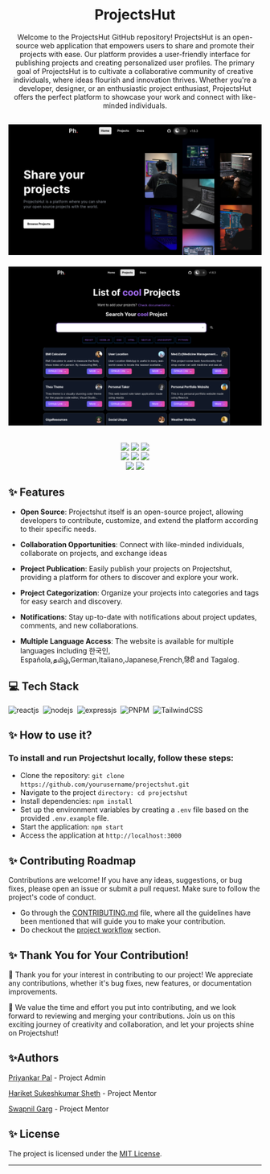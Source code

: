 
<h1 align=center> ProjectsHut </h1>

<p align=center>
Welcome to the ProjectsHut GitHub repository! ProjectsHut is an open-source web application that empowers users to share and promote their projects with ease. Our platform provides a user-friendly interface for publishing projects and creating personalized user profiles. The primary goal of ProjectsHut is to cultivate a collaborative community of creative individuals, where ideas flourish and innovation thrives. Whether you're a developer, designer, or an enthusiastic project enthusiast, ProjectsHut offers the perfect platform to showcase your work and connect with like-minded individuals.  </p>

![projectshut](p1.png)
-----
![projectshut](p2.png)


<div align="center">
  <br>
  <img src="https://img.shields.io/github/repo-size/priyankarpal/ProjectsHut-api.svg?style=for-the-badge&logo=appveyor" />
  <img src="https://img.shields.io/github/issues/priyankarpal/ProjectsHut-api.svg?style=for-the-badge&logo=appveyor" />
  <img src="https://img.shields.io/github/issues-closed-raw/priyankarpal/ProjectsHut-api.svg?style=for-the-badge&logo=appveyor" />
  <br>
  <img src="https://img.shields.io/github/forks/priyankarpal/ProjectsHut-api.svg?style=for-the-badge&logo=appveyor" />
  <img src="https://img.shields.io/github/issues-pr/priyankarpal/ProjectsHut-api.svg?style=for-the-badge&logo=appveyor" />
  <img src="https://img.shields.io/github/issues-pr-closed-raw/priyankarpal/ProjectsHut.svg?style=for-the-badge&logo=appveyor" />
  <br>
  <img src="https://img.shields.io/github/stars/priyankarpal/ProjectsHut-api.svg?style=for-the-badge&logo=appveyor" />
  <img src="https://img.shields.io/github/last-commit/priyankarpal/ProjectsHut-api.svg?style=for-the-badge&logo=appveyor" />
</div>


## ✨ Features

- **Open Source**: Projectshut itself is an open-source project, allowing developers to contribute, customize, and extend the platform according to their specific needs.

- **Collaboration Opportunities**: Connect with like-minded individuals, collaborate on projects, and exchange ideas

- **Project Publication**: Easily publish your projects on Projectshut, providing a platform for others to discover and explore your work.

- **Project Categorization**: Organize your projects into categories and tags for easy search and discovery. 

- **Notifications**: Stay up-to-date with notifications about project updates, comments, and new collaborations.

- **Multiple Language Access**: The website is available for multiple languages including 한국인, Española,தமிழ்,German,Italiano,Japanese,French,हिंदी and Tagalog.


## 💻 Tech Stack 

  ![reactjs](https://img.shields.io/badge/React-20232A?style=for-the-badge&logo=react&logoColor=61DAFB)&nbsp;
  ![nodejs](https://img.shields.io/badge/Node.js-43853D?style=for-the-badge&logo=node.js&logoColor=white)&nbsp;
  ![expressjs](https://img.shields.io/badge/Express.js-000000?style=for-the-badge&logo=express&logoColor=white)&nbsp;
  ![PNPM](https://img.shields.io/badge/pnpm-%234a4a4a.svg?style=for-the-badge&logo=pnpm&logoColor=f69220)&nbsp;
  ![TailwindCSS](https://img.shields.io/badge/tailwindcss-%2338B2AC.svg?style=for-the-badge&logo=tailwind-css&logoColor=white)&nbsp;


## ✨ How to use it? 

### To install and run Projectshut locally, follow these steps:

- Clone the repository: `git clone https://github.com/yourusername/projectshut.git`
- Navigate to the project `directory: cd projectshut`
- Install dependencies: `npm install`
- Set up the environment variables by creating a `.env` file based on the provided `.env.example` file.
- Start the application: `npm start`
- Access the application at `http://localhost:3000`


## ✨ Contributing Roadmap

Contributions are welcome! If you have any ideas, suggestions, or bug fixes, please open an issue or submit a pull request. Make sure to follow the project's code of conduct.

 - Go through the [CONTRIBUTING.md](https://github.com/poorvika11/ProjectsHut/blob/main/contributing.md) file, where all the guidelines have been mentioned that will guide you to make your contribution.
 - Do checkout the [project workflow](https://github.com/poorvika11/ProjectsHut/blob/main/CODE_OF_CONDUCT.md) section.



## ✨ Thank You for Your Contribution!

🙏 Thank you for your interest in contributing to our project! We appreciate any contributions, whether it's bug fixes, new features, or documentation improvements.

🌟 We value the time and effort you put into contributing, and we look forward to reviewing and merging your contributions. Join us on this exciting journey of creativity and collaboration, and let your projects shine on Projectshut!


## ✨Authors
[Priyankar Pal](https://github.com/priyankarpal) - Project Admin
<a name="changelog"></a>

[Hariket Sukeshkumar Sheth](https://github.com/hariketsheth) - Project Mentor
<a name="changelog"></a>

[Swapnil Garg](https://github.com/swapnilgarg7) - Project Mentor
<a name="changelog"></a>


## ✨ License

The project is licensed under the [MIT License](https://github.com/neelshah2409/Bot-Collection/blob/main/LICENSE).

---